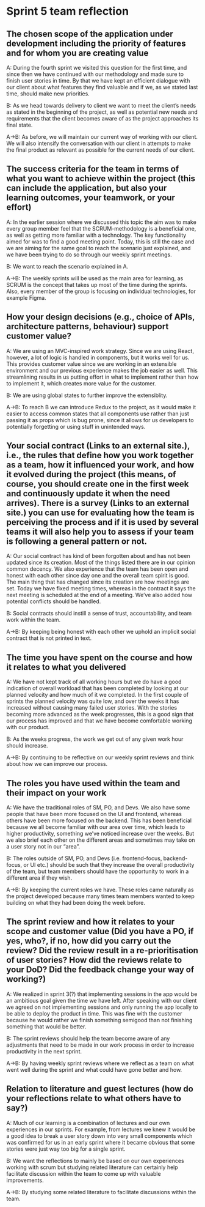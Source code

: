 # Sprint 5 team reflection

## The chosen scope of the application under development including the priority of features and for whom you are creating value
A: During the fourth sprint we visited this question for the first time, and since then we have continued with our methodology and made sure to finish user stories in time. By that we have kept an efficient dialogue with our client about what features they find valuable and if we, as we stated last time, should make new priorities.

B: As we head towards delivery to client we want to meet the client’s needs as stated in the beginning of the project, as well as potential new needs and requirements that the client becomes aware of as the project approaches its final state.

A->B: As before, we will maintain our current way of working with our client. We will also intensify the conversation with our client in attempts to make the final product as relevant as possible for the current needs of our client.

## The success criteria for the team in terms of what you want to achieve within the project (this can include the application, but also your learning outcomes, your teamwork, or your effort)
A: In the earlier session where we discussed this topic the aim was to make every group member feel that the SCRUM-methodology is a beneficial one, as well as getting more familiar with a technology. The key functionality aimed for was to find a good meeting point. Today, this is still the case and we are aiming for the same goal to reach the scenario just explained, and we have been trying to do so through our weekly sprint meetings.

B: We want to reach the scenario explained in A.

A->B: The weekly sprints will be used as the main area for learning, as SCRUM is the concept that takes up most of the time during the sprints. Also, every member of the group is focusing on individual technologies, for example Figma.

## How your design decisions (e.g., choice of APIs, architecture patterns, behaviour) support customer value?
A: We are using an MVC-inspired work strategy. Since we are using React, however, a lot of logic is handled in components, but it works well for us. This provides customer value since we are working in an extensible environment and our previous experience makes the job easier as well. This streamlining results in us putting effort in what to implement rather than how to implement it, which creates more value for the customer.

B: We are using global states to further improve the extensiblity.

A->B: To reach B we can introduce Redux to the project, as it would make it easier to access common states that all components use rather than just passing it as props which is bug prone, since it allows for us developers to potentially forgetting or using stuff in unintended ways.

## Your social contract (Links to an external site.), i.e., the rules that define how you work together as a team, how it influenced your work, and how it evolved during the project (this means, of course, you should create one in the first week and continuously update it when the need arrives). There is a survey (Links to an external site.) you can use for evaluating how the team is perceiving the process and if it is used by several teams it will also help you to assess if your team is following a general pattern or not.
A: Our social contract has kind of been forgotten about and has not been updated since its creation. Most of the things listed there are in our opinion common decency. We also experience that the team has been open and honest with each other since day one and the overall team spirit is good. The main thing that has changed since its creation are how meetings are set. Today we have fixed meeting times, whereas in the contract it says the next meeting is scheduled at the end of a meeting. We’ve also added how potential conflicts should be handled. 

B: Social contracts should instill a sense of trust, accountability, and team work within the team.

A->B: By keeping being honest with each other we uphold an implicit social contract that is not printed in text.

## The time you have spent on the course and how it relates to what you delivered
A: We have not kept track of all working hours but we do have a good indication of overall workload that has been completed by looking at our planned velocity and how much of it we completed. In the first couple of sprints the planned velocity was quite low, and over the weeks it has increased without causing many failed user stories. With the stories becoming more advanced as the week progresses, this is a good sign that our process has improved and that we have become comfortable working with our product.

B: As the weeks progress, the work we get out of any given work hour should increase.

A->B: By continuing to be reflective on our weekly sprint reviews and think about how we can improve our process.

## The roles you have used within the team and their impact on your work
A: We have the traditional roles of SM, PO, and Devs. We also have some people that have been more focused on the UI and frontend, whereas others have been more focused on the backend. This has been beneficial because we all become familiar with our area over time, which leads to higher productivity, something we’ve noticed increase over the weeks. But we also brief each other on the different areas and sometimes may take on a user story not in our “area”.

B: The roles outside of SM, PO, and Devs (i.e. frontend-focus, backend-focus, or UI etc.) should be such that they increase the overall productivity of the team, but team members should have the opportunity to work in a different area if they wish.

A->B: By keeping the current roles we have. These roles came naturally as the project developed because many times team members wanted to keep building on what they had been doing the week before.

## The sprint review and how it relates to your scope and customer value (Did you have a PO, if yes, who?, if no, how did you carry out the review? Did the review result in a re-prioritisation of user stories? How did the reviews relate to your DoD? Did the feedback change your way of working?)
A: We realized in sprint 3(?) that implementing sessions in the app would be an ambitious goal given the time we have left. After speaking with our client we agreed on not implementing sessions and only running the app locally to be able to deploy the product in time. This was fine with the customer because he would rather we finish something semigood than not finishing something that would be better.

B: The sprint reviews should help the team become aware of any adjustments that need to be made in our work process in order to increase productivity in the next sprint. 

A->B: By having weekly sprint reviews where we reflect as a team on what went well during the sprint and what could have gone better and how.

##  Relation to literature and guest lectures (how do your reflections relate to what others have to say?)
A: Much of our learning is a combination of lectures and our own experiences in our sprints. For example, from lectures we knew it would be a good idea to break a user story down into very small components which was confirmed for us in an early sprint where it became obvious that some stories were just way too big for a single sprint.

B: We want the reflections to mainly be based on our own experiences working with scrum but studying related literature can certainly help facilitate discussion within the team to come up with valuable improvements.

A->B: By studying some related literature to facilitate discussions within the team.
